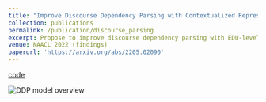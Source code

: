 ```yaml
---
title: "Improve Discourse Dependency Parsing with Contextualized Representations"
collection: publications
permalink: /publication/discourse_parsing
excerpt: Propose to improve discourse dependency parsing with EDU-level contextualization.
venue: NAACL 2022 (findings)
paperurl: 'https://arxiv.org/abs/2205.02090'
---
```

[code](https://github.com/YifeiZhou02/Improve-Discourse-Dependency-Parsing-with-Contextualized-Representations)

![DDP model overview](https://user-images.githubusercontent.com/83000332/165659676-c641cc42-6500-44ce-afec-b64cfd8192d9.png)
